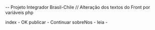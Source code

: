 -- Projeto Integrador Brasil-Chile
// Alteração dos textos do Front por variáveis php

index - OK
publicar - Continuar
sobreNos -
leia -
